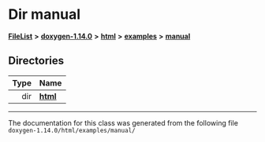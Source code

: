 

# Dir manual



[**FileList**](files.md) **>** [**doxygen-1.14.0**](dir_9d5bad020669189c90cda983471be5d0.md) **>** [**html**](dir_05d1fd8a7cdd04f638f8b23196de02e2.md) **>** [**examples**](dir_aa52e73a32d193037813a53dcfe817b6.md) **>** [**manual**](dir_cffcf8ecdc9e4351f3d375d77f7d7b79.md)














## Directories

| Type | Name |
| ---: | :--- |
| dir | [**html**](dir_c841af69762a58cc9952eb769df9ebbd.md) <br> |

























































------------------------------
The documentation for this class was generated from the following file `doxygen-1.14.0/html/examples/manual/`

